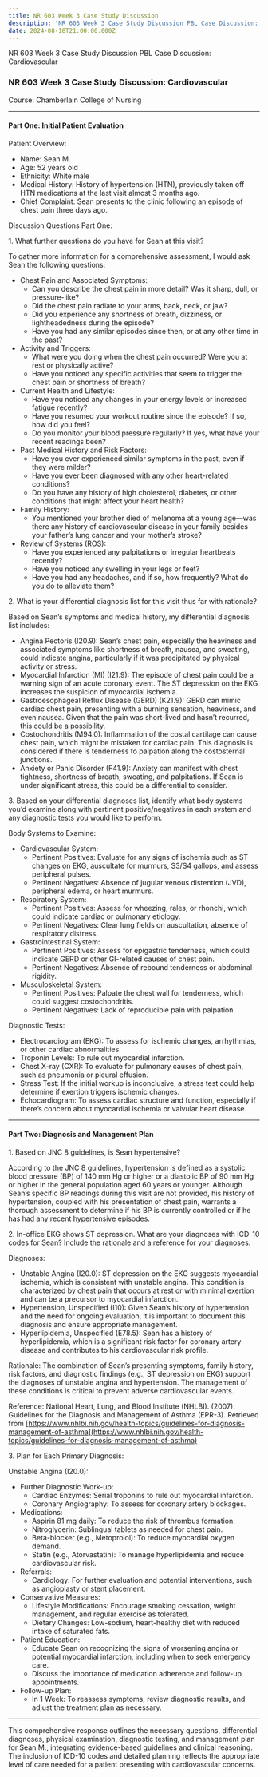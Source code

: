 ```yaml
---
title: NR 603 Week 3 Case Study Discussion
description: 'NR 603 Week 3 Case Study Discussion PBL Case Discussion: Cardiovascular'
date: 2024-08-18T21:00:00.000Z
---
```


NR 603 Week 3 Case Study Discussion PBL Case Discussion: Cardiovascular

### NR 603 Week 3 Case Study Discussion: Cardiovascular

Course: Chamberlain College of Nursing

***

#### Part One: Initial Patient Evaluation

Patient Overview:

* Name: Sean M.
* Age: 52 years old
* Ethnicity: White male
* Medical History: History of hypertension (HTN), previously taken off HTN medications at the last visit almost 3 months ago.
* Chief Complaint: Sean presents to the clinic following an episode of chest pain three days ago.

Discussion Questions Part One:

1\. What further questions do you have for Sean at this visit?

To gather more information for a comprehensive assessment, I would ask Sean the following questions:

* Chest Pain and Associated Symptoms:
  * Can you describe the chest pain in more detail? Was it sharp, dull, or pressure-like?
  * Did the chest pain radiate to your arms, back, neck, or jaw?
  * Did you experience any shortness of breath, dizziness, or lightheadedness during the episode?
  * Have you had any similar episodes since then, or at any other time in the past?
* Activity and Triggers:
  * What were you doing when the chest pain occurred? Were you at rest or physically active?
  * Have you noticed any specific activities that seem to trigger the chest pain or shortness of breath?
* Current Health and Lifestyle:
  * Have you noticed any changes in your energy levels or increased fatigue recently?
  * Have you resumed your workout routine since the episode? If so, how did you feel?
  * Do you monitor your blood pressure regularly? If yes, what have your recent readings been?
* Past Medical History and Risk Factors:
  * Have you ever experienced similar symptoms in the past, even if they were milder?
  * Have you ever been diagnosed with any other heart-related conditions?
  * Do you have any history of high cholesterol, diabetes, or other conditions that might affect your heart health?
* Family History:
  * You mentioned your brother died of melanoma at a young age—was there any history of cardiovascular disease in your family besides your father’s lung cancer and your mother’s stroke?
* Review of Systems (ROS):
  * Have you experienced any palpitations or irregular heartbeats recently?
  * Have you noticed any swelling in your legs or feet?
  * Have you had any headaches, and if so, how frequently? What do you do to alleviate them?

2\. What is your differential diagnosis list for this visit thus far with rationale?

Based on Sean’s symptoms and medical history, my differential diagnosis list includes:

* Angina Pectoris (I20.9): Sean’s chest pain, especially the heaviness and associated symptoms like shortness of breath, nausea, and sweating, could indicate angina, particularly if it was precipitated by physical activity or stress.
* Myocardial Infarction (MI) (I21.9): The episode of chest pain could be a warning sign of an acute coronary event. The ST depression on the EKG increases the suspicion of myocardial ischemia.
* Gastroesophageal Reflux Disease (GERD) (K21.9): GERD can mimic cardiac chest pain, presenting with a burning sensation, heaviness, and even nausea. Given that the pain was short-lived and hasn’t recurred, this could be a possibility.
* Costochondritis (M94.0): Inflammation of the costal cartilage can cause chest pain, which might be mistaken for cardiac pain. This diagnosis is considered if there is tenderness to palpation along the costosternal junctions.
* Anxiety or Panic Disorder (F41.9): Anxiety can manifest with chest tightness, shortness of breath, sweating, and palpitations. If Sean is under significant stress, this could be a differential to consider.

3\. Based on your differential diagnoses list, identify what body systems you’d examine along with pertinent positive/negatives in each system and any diagnostic tests you would like to perform.

Body Systems to Examine:

* Cardiovascular System:
  * Pertinent Positives: Evaluate for any signs of ischemia such as ST changes on EKG, auscultate for murmurs, S3/S4 gallops, and assess peripheral pulses.
  * Pertinent Negatives: Absence of jugular venous distention (JVD), peripheral edema, or heart murmurs.
* Respiratory System:
  * Pertinent Positives: Assess for wheezing, rales, or rhonchi, which could indicate cardiac or pulmonary etiology.
  * Pertinent Negatives: Clear lung fields on auscultation, absence of respiratory distress.
* Gastrointestinal System:
  * Pertinent Positives: Assess for epigastric tenderness, which could indicate GERD or other GI-related causes of chest pain.
  * Pertinent Negatives: Absence of rebound tenderness or abdominal rigidity.
* Musculoskeletal System:
  * Pertinent Positives: Palpate the chest wall for tenderness, which could suggest costochondritis.
  * Pertinent Negatives: Lack of reproducible pain with palpation.

Diagnostic Tests:

* Electrocardiogram (EKG): To assess for ischemic changes, arrhythmias, or other cardiac abnormalities.
* Troponin Levels: To rule out myocardial infarction.
* Chest X-ray (CXR): To evaluate for pulmonary causes of chest pain, such as pneumonia or pleural effusion.
* Stress Test: If the initial workup is inconclusive, a stress test could help determine if exertion triggers ischemic changes.
* Echocardiogram: To assess cardiac structure and function, especially if there’s concern about myocardial ischemia or valvular heart disease.

***

#### Part Two: Diagnosis and Management Plan

1\. Based on JNC 8 guidelines, is Sean hypertensive?

According to the JNC 8 guidelines, hypertension is defined as a systolic blood pressure (BP) of 140 mm Hg or higher or a diastolic BP of 90 mm Hg or higher in the general population aged 60 years or younger. Although Sean’s specific BP readings during this visit are not provided, his history of hypertension, coupled with his presentation of chest pain, warrants a thorough assessment to determine if his BP is currently controlled or if he has had any recent hypertensive episodes.

2\. In-office EKG shows ST depression. What are your diagnoses with ICD-10 codes for Sean? Include the rationale and a reference for your diagnoses.

Diagnoses:

* Unstable Angina (I20.0): ST depression on the EKG suggests myocardial ischemia, which is consistent with unstable angina. This condition is characterized by chest pain that occurs at rest or with minimal exertion and can be a precursor to myocardial infarction.
* Hypertension, Unspecified (I10): Given Sean’s history of hypertension and the need for ongoing evaluation, it is important to document this diagnosis and ensure appropriate management.
* Hyperlipidemia, Unspecified (E78.5): Sean has a history of hyperlipidemia, which is a significant risk factor for coronary artery disease and contributes to his cardiovascular risk profile.

Rationale: The combination of Sean’s presenting symptoms, family history, risk factors, and diagnostic findings (e.g., ST depression on EKG) support the diagnoses of unstable angina and hypertension. The management of these conditions is critical to prevent adverse cardiovascular events.

Reference: National Heart, Lung, and Blood Institute (NHLBI). (2007). Guidelines for the Diagnosis and Management of Asthma (EPR-3). Retrieved from [https://www.nhlbi.nih.gov/health-topics/guidelines-for-diagnosis-management-of-asthma](https://www.nhlbi.nih.gov/health-topics/guidelines-for-diagnosis-management-of-asthma)

3\. Plan for Each Primary Diagnosis:

Unstable Angina (I20.0):

* Further Diagnostic Work-up:
  * Cardiac Enzymes: Serial troponins to rule out myocardial infarction.
  * Coronary Angiography: To assess for coronary artery blockages.
* Medications:
  * Aspirin 81 mg daily: To reduce the risk of thrombus formation.
  * Nitroglycerin: Sublingual tablets as needed for chest pain.
  * Beta-blocker (e.g., Metoprolol): To reduce myocardial oxygen demand.
  * Statin (e.g., Atorvastatin): To manage hyperlipidemia and reduce cardiovascular risk.
* Referrals:
  * Cardiology: For further evaluation and potential interventions, such as angioplasty or stent placement.
* Conservative Measures:
  * Lifestyle Modifications: Encourage smoking cessation, weight management, and regular exercise as tolerated.
  * Dietary Changes: Low-sodium, heart-healthy diet with reduced intake of saturated fats.
* Patient Education:
  * Educate Sean on recognizing the signs of worsening angina or potential myocardial infarction, including when to seek emergency care.
  * Discuss the importance of medication adherence and follow-up appointments.
* Follow-up Plan:
  * In 1 Week: To reassess symptoms, review diagnostic results, and adjust the treatment plan as necessary.

***

This comprehensive response outlines the necessary questions, differential diagnoses, physical examination, diagnostic testing, and management plan for Sean M., integrating evidence-based guidelines and clinical reasoning. The inclusion of ICD-10 codes and detailed planning reflects the appropriate level of care needed for a patient presenting with cardiovascular concerns.
